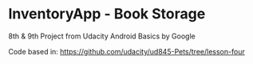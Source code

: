 # InventoryApp - Book Storage
8th & 9th Project from Udacity Android Basics by Google

Code based in: https://github.com/udacity/ud845-Pets/tree/lesson-four
